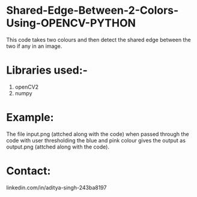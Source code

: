 # Shared-Edge-Between-2-Colors-Using-OPENCV-PYTHON
This code takes two colours and then detect the shared edge between the two if any in an image.

# Libraries used:-
1. openCV2
2. numpy

# Example: 
The file input.png (attched along with the code) when passed through the code with user thresholding the blue and pink colour gives the output as output.png (attched along with the code).

# Contact:
linkedin.com/in/aditya-singh-243ba8197
